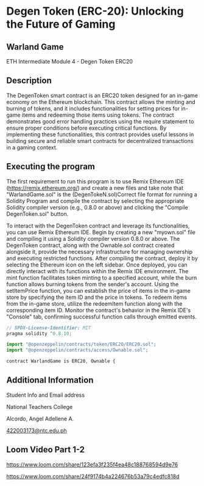 # Degen Token (ERC-20): Unlocking the Future of Gaming
## Warland Game
ETH Intermediate Module 4 - Degen Token ERC20

## Description

The DegenToken smart contract is an ERC20 token designed for an in-game economy on the Ethereum blockchain. This contract allows the minting and burning of tokens, and it includes functionalities for setting prices for in-game items and redeeming those items using tokens. The contract demonstrates good error handling practices using the require statement to ensure proper conditions before executing critical functions. By implementing these functionalities, this contract provides useful lessons in building secure and reliable smart contracts for decentralized transactions in a gaming context.

## Executing the program

The first requirement to run this program is to use Remix Ethereum IDE (https://remix.ethereum.org/) and create a new files and take note that "WarlandGame.sol" is the (DegenTokeN.sol)Correct file format for running a Solidity Program and compile the contract by selecting the appropriate Solidity compiler version (e.g., 0.8.0 or above) and clicking the "Compile DegenToken.sol" button.

To interact with the DegenToken contract and leverage its functionalities, you can use Remix Ethereum IDE. Begin by creating a new "myown.sol" file and compiling it using a Solidity compiler version 0.8.0 or above. The DegenToken contract, along with the Ownable.sol contract created alongside it, provide the necessary infrastructure for managing ownership and executing restricted functions. After compiling the contract, deploy it by selecting the Ethereum icon on the left sidebar. Once deployed, you can directly interact with its functions within the Remix IDE environment. The mint function facilitates token minting to a specified account, while the burn function allows burning tokens from the sender's account. Using the setItemPrice function, you can establish the price of items in the in-game store by specifying the item ID and the price in tokens. To redeem items from the in-game store, utilize the redeemItem function along with the corresponding item ID. Monitor the contract's behavior in the Remix IDE's "Console" tab, confirming successful function calls through emitted events.

```javascript
// SPDX-License-Identifier: MIT
pragma solidity ^0.8.10;

import "@openzeppelin/contracts/token/ERC20/ERC20.sol";
import "@openzeppelin/contracts/access/Ownable.sol";

contract WarlandGame is ERC20, Ownable {
```

## Additional Information

Student Info and Email address

National Teachers College

Alcordo, Angel Adellene A.
 
422003173@ntc.edu.ph

## Loom Video Part 1-2

https://www.loom.com/share/123efa3f235f4ea48c188768594d9e76

https://www.loom.com/share/24f9174b4a224676b53a79c4edfc818d
